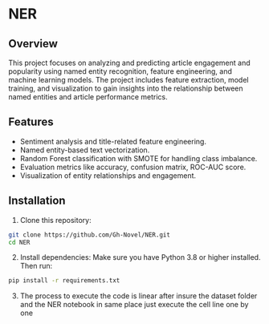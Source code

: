 # NER

## Overview
This project focuses on analyzing and predicting article engagement and popularity using named entity recognition, feature engineering, and machine learning models. The project includes feature extraction, model training, and visualization to gain insights into the relationship between named entities and article performance metrics.

## Features
- Sentiment analysis and title-related feature engineering.
- Named entity-based text vectorization.
- Random Forest classification with SMOTE for handling class imbalance.
- Evaluation metrics like accuracy, confusion matrix, ROC-AUC score.
- Visualization of entity relationships and engagement.


## Installation

1. Clone this repository:
  
```bash
git clone https://github.com/Gh-Novel/NER.git
cd NER
```

2. Install dependencies: Make sure you have Python 3.8 or higher installed. Then run:

```bash
pip install -r requirements.txt
```

3. The process to execute the code is linear after insure the dataset folder and the NER notebook in same place just execute the cell line one by one
